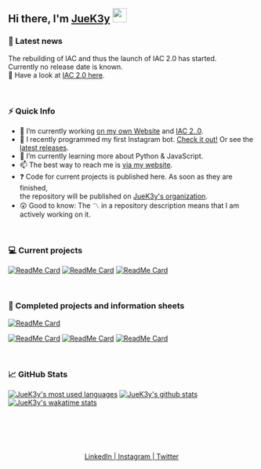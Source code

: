 ## Hi there,  I'm [JueK3y](https://juek3y.com) <img src="https://github.com/TheDudeThatCode/TheDudeThatCode/blob/master/Assets/Hi.gif" width="29px">


### 📣 Latest news
The rebuilding of IAC and thus the launch of IAC 2.0 has started.
<br>Currently no release date is known.
<br>👾 Have a look at [IAC 2.0 here](https://github.com/JueK3y/Instagram-automated-commenting).

<br>

### ⚡ Quick Info
- 🔭 I’m currently working [on my own Website](https://juek3y.com) and [IAC 2..0](https://github.com/JueK3y/Instagram-automated-commenting).
- 👾 I recently programmed my first Instagram bot. [Check it out!](https://github.com/JueK3y/Instagram-automated-commenting) Or see the [latest releases](https://github.com/JueK3y/Instagram-automated-commenting/releases).
- 🌱 I’m currently learning more about Python & JavaScript.
- 📫 The best way to reach me is [via my website](https://juek3y.com/de/contact).
- ❓ Code for current projects is published here. As soon as they are finished,
<br>the repository will be published on [JueK3y's organization](https://github.com/JueK3y).
- 😲 Good to know: The 〽️ in a repository description means that I am actively working on it.
<br>

### 💻 Current projects
[![ReadMe Card](https://github-readme-stats.vercel.app/api/pin/?username=JueK3y-Prv&repo=Project-JueK3y&show_icons=true&theme=tokyonight)](https://github.com/JueK3y-Prv/Project-JueK3y)
[![ReadMe Card](https://github-readme-stats.vercel.app/api/pin/?username=JueK3y&repo=Instagram-automated-commenting&show_icons=true&theme=tokyonight)](https://github.com/JueK3y/Instagram-automated-commenting)
[![ReadMe Card](https://github-readme-stats.vercel.app/api/pin/?username=JueK3y-Prv&repo=Project-TypeError&show_icons=true&theme=tokyonight)](https://github.com/JueK3y-Prv/Project-TypeError)

<br>

### 📑 Completed projects and information sheets
<!-- Completed Projects -->
[![ReadMe Card](https://github-readme-stats.vercel.app/api/pin/?username=JueK3y&repo=Cloud-Runner&show_icons=true&theme=tokyonight)](https://github.com/JueK3y/Cloud-Runner)
<!-- Information sheets for current projects -->
[![ReadMe Card](https://github-readme-stats.vercel.app/api/pin/?username=JueK3y&repo=Project-JueK3y&show_icons=true&theme=tokyonight)](https://github.com/JueK3y/Project-JueK3y)
[![ReadMe Card](https://github-readme-stats.vercel.app/api/pin/?username=JueK3y&repo=Project-TypeError&show_icons=true&theme=tokyonight)](https://github.com/JueK3y/Project-TypeError)
[![ReadMe Card](https://github-readme-stats.vercel.app/api/pin/?username=JueK3y&repo=What-is-JueK3y&show_icons=true&theme=tokyonight)](https://github.com/JueK3y/What-is-JueK3y)

<br>

### 📈 GitHub Stats
[![JueK3y's most used languages](https://github-readme-stats.vercel.app/api/top-langs/?username=JueK3y-Prv&hide=SCSS,Less&show_icons=true&theme=tokyonight)](#)
[![JueK3y's github stats](https://github-readme-stats.vercel.app/api?username=JueK3y-Prv&show_icons=true&theme=tokyonight)](#)
[![JueK3y's wakatime stats](https://github-readme-stats.vercel.app/api/wakatime?username=@JueK3y&layout=compact&show_icons=true&theme=tokyonight)](https://wakatime.com/@JueK3y)
<!-- <p align="center"><img src="https://github-readme-stats.vercel.app/api/top-langs/?username=JueK3y&hide=SCSS,Less&show_icons=true&theme=tokyonight"></p> -->
<br>
<br>

<br><p align="center"><a href="https://www.linkedin.com/in/julian-kennedy-907394200">LinkedIn |</a><a href="https://www.instagram.com/jueK3y/"> Instagram |</a><a href="https://twitter.com/juek3y"> Twitter</a></p>
